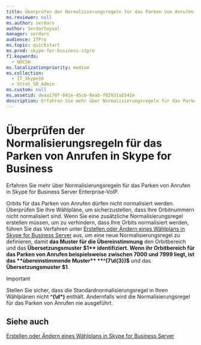 ```yaml
---
title: Überprüfen der Normalisierungsregeln für das Parken von Anrufen in Skype for Business
ms.reviewer: null
ms.author: serdars
author: SerdarSoysal
manager: serdars
audience: ITPro
ms.topic: quickstart
ms.prod: skype-for-business-itpro
f1.keywords:
  - NOCSH
ms.localizationpriority: medium
ms.collection:
  - IT_Skype16
  - Strat_SB_Admin
ms.custom: null
ms.assetid: deaa170f-041e-45cb-8eab-f02931ab541e
description: Erfahren Sie mehr über Normalisierungsregeln für das Parken von Anrufen in Skype for Business Server Enterprise-VoIP.
---
```


# <a name="verify-normalization-rules-for-call-park-in-skype-for-business"></a>Überprüfen der Normalisierungsregeln für das Parken von Anrufen in Skype for Business
 
Erfahren Sie mehr über Normalisierungsregeln für das Parken von Anrufen in Skype for Business Server Enterprise-VoIP.
  
Orbits für das Parken von Anrufen dürfen nicht normalisiert werden. Überprüfen Sie Ihre Wählpläne, um sicherzustellen, dass Ihre Orbitnummern nicht normalisiert sind. Wenn Sie eine zusätzliche Normalisierungsregel erstellen müssen, um zu verhindern, dass Ihre Orbits normalisiert werden, führen Sie das Verfahren unter [Erstellen oder Ändern eines Wählplans in Skype for Business Server](dial-plans.md) aus, um eine neue Normalisierungsregel zu definieren, damit **das Muster für die Übereinstimmung** den Orbitbereich und das **Übersetzungsmuster** **$1** identifiziert. Wenn ihr Orbitbereich für das Parken von Anrufen beispielsweise zwischen 7000 und 7999 liegt, ist das **übereinstimmende Muster** **^(7\d{3})$** und das **Übersetzungsmuster** **$1**.
  
> [!IMPORTANT]
> Stellen Sie sicher, dass die Standardnormalisierungsregel in Ihren Wählplänen nicht **^(\d\*)** enthält. Andernfalls wird die Normalisierungsregel für das Parken von Anrufen nie ausgeführt.
  
## <a name="see-also"></a>Siehe auch

[Erstellen oder Ändern eines Wählplans in Skype for Business Server](dial-plans.md)


